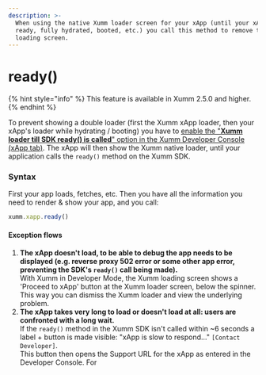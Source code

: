 ```yaml
---
description: >-
  When using the native Xumm loader screen for your xApp (until your xApp is
  ready, fully hydrated, booted, etc.) you call this method to remove the Xumm
  loading screen.
---
```


# ready()

{% hint style="info" %}
This feature is available in Xumm 2.5.0 and higher.
{% endhint %}

To prevent showing a double loader (first the Xumm xApp loader, then your xApp's loader while hydrating / booting) you have to [enable the "**Xumm loader till SDK ready() is called**" option in the Xumm Developer Console (xApp tab)](https://apps.xumm.dev/app-xapp). The xApp will then show the Xumm native loader, until your application calls the `ready()` method on the Xumm SDK.

### Syntax

First your app loads, fetches, etc. Then you have all the information you need to render & show your app, and you call:

```javascript
xumm.xapp.ready()
```

#### Exception flows

1. **The xApp doesn't load, to be able to debug the app needs to be displayed (e.g. reverse proxy 502 error or some other app error, preventing the SDK's `ready()` call being made).**\
   With Xumm in Developer Mode, the Xumm loading screen shows a 'Proceed to xApp' button at the Xumm loader screen, below the spinner. This way you can dismiss the Xumm loader and view the underlying problem.
2. **The xApp takes very long to load or doesn't load at all: users are confronted with a long wait.**\
   If the `ready()` method in the Xumm SDK isn't called within \~6 seconds a label + button is made visible: "xApp is slow to respond..." `[Contact Developer]`.\
   This button then opens the Support URL for the xApp as entered in the Developer Console. For&#x20;
